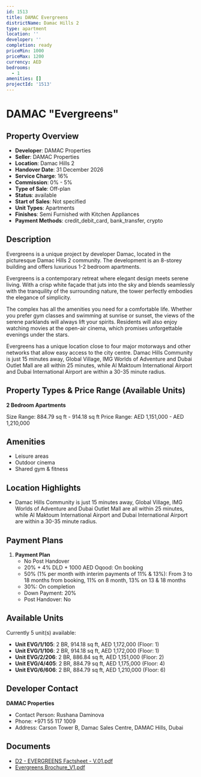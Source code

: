 ```yaml
---
id: 1513
title: DAMAC Evergreens
districtName: Damac Hills 2
type: apartment
location: ''
developer: ''
completion: ready
priceMin: 1000
priceMax: 1200
currency: AED
bedrooms:
  - 1
amenities: []
projectId: '1513'
---
```


# DAMAC "Evergreens"

## Property Overview
- **Developer**: DAMAC Properties
- **Seller**: DAMAC Properties
- **Location**: Damac Hills 2
- **Handover Date**: 31 December 2026
- **Service Charge**: 16%
- **Commission**: 0% - 5%
- **Type of Sale**: Off-plan
- **Status**: available
- **Start of Sales**: Not specified
- **Unit Types**: Apartments
- **Finishes**: Semi Furnished with Kitchen Appliances
- **Payment Methods**: credit_debit_card, bank_transfer, crypto

## Description
Evergreens is a unique project by developer Damac, located in the picturesque Damac Hills 2 community. The development is an 8-storey building and offers luxurious 1-2 bedroom apartments.  

 Evergreens is a contemporary retreat where elegant design meets serene living. With a crisp white façade that juts into the sky and blends seamlessly with the tranquility of the surrounding nature, the tower perfectly embodies the elegance of simplicity.

 The complex has all the amenities you need for a comfortable life. Whether you prefer gym classes and swimming at sunrise or sunset, the views of the serene parklands will always lift your spirits. Residents will also enjoy watching movies at the open-air cinema, which promises unforgettable evenings under the stars.

 Evergreens has a unique location close to four major motorways and other networks that allow easy access to the city centre. Damac Hills Community is just 15 minutes away, Global Village, IMG Worlds of Adventure and Dubai Outlet Mall are all within 25 minutes, while Al Maktoum International Airport and Dubai International Airport are within a 30-35 minute radius.

## Property Types & Price Range (Available Units)
**2 Bedroom Apartments**

Size Range: 884.79 sq ft - 914.18 sq ft
Price Range: AED 1,151,000 - AED 1,210,000

## Amenities
- Leisure areas
- Outdoor cinema
- Shared gym & fitness

## Location Highlights
- Damac Hills Community is just 15 minutes away, Global Village, IMG Worlds of Adventure and Dubai Outlet Mall are all within 25 minutes, while Al Maktoum International Airport and Dubai International Airport are within a 30-35 minute radius.

## Payment Plans
1. **Payment Plan**
   - No Post Handover
   - 20% + 4% DLD + 1000 AED Oqood: On booking
   - 50% (1% per month with interim payments of 11% & 13%): From 3 to 18 months from booking, 11% on 8 month, 13% on 13 & 18 months
   - 30%: On completion
   - Down Payment: 20%
   - Post Handover: No

## Available Units
Currently 5 unit(s) available:
- **Unit EVG/1/105**: 2 BR, 914.18 sq ft, AED 1,172,000 (Floor: 1)
- **Unit EVG/1/106**: 2 BR, 914.18 sq ft, AED 1,172,000 (Floor: 1)
- **Unit EVG/2/206**: 2 BR, 886.84 sq ft, AED 1,151,000 (Floor: 2)
- **Unit EVG/4/405**: 2 BR, 884.79 sq ft, AED 1,175,000 (Floor: 4)
- **Unit EVG/6/606**: 2 BR, 884.79 sq ft, AED 1,210,000 (Floor: 6)

## Developer Contact
**DAMAC Properties**
- Contact Person: Rushana Daminova
- Phone: +971 55 117 1009
- Address: Carson Tower B, Damac Sales Centre, DAMAC Hills, Dubai

## Documents
- [D2 - EVERGREENS  Factsheet - V.01.pdf](https://cdn.geniemap.net/2024/03/26/NTLgrTnQ7TtvYh5nAjmltBkWhU5sES8y5H3ska9z.pdf)
- [Evergreens Brochure_V1.pdf](https://cdn.geniemap.net/2024/03/27/7nGdW2bbT7DPWFvB9J69xtsuB4YKv8Whih4gAifZ.pdf)
